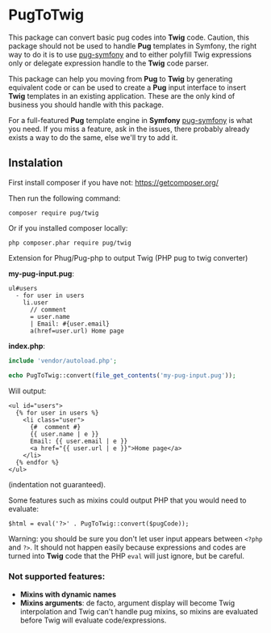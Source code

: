 # PugToTwig

This package can convert basic pug codes into **Twig** code. Caution,
this package should not be used to handle **Pug** templates in Symfony,
the right way to do it is to use
[pug-symfony](https://github.com/pug-php/pug-symfony)
and to either polyfill Twig expressions only or delegate expression
handle to the **Twig** code parser.

This package can help you moving from **Pug** to **Twig** by generating
equivalent code or can be used to create a **Pug** input interface
to insert **Twig** templates in an existing application. These are
the only kind of business you should handle with this package.

For a full-featured **Pug** template engine in **Symfony**
[pug-symfony](https://github.com/pug-php/pug-symfony)
is what you need. If you miss a feature, ask in the issues, there
probably already exists a way to do the same, else we'll try
to add it.

## Instalation

First install composer if you have not: https://getcomposer.org/

Then run the following command:
```shell
composer require pug/twig
```

Or if you installed composer locally:
```shell
php composer.phar require pug/twig
```

Extension for Phug/Pug-php to output Twig (PHP pug to twig converter)

**my-pug-input.pug**:
```pug
ul#users
  - for user in users
    li.user
      // comment
      = user.name
      | Email: #{user.email}
      a(href=user.url) Home page
```

**index.php**:
```php
include 'vendor/autoload.php';

echo PugToTwig::convert(file_get_contents('my-pug-input.pug'));
```

Will output:
```twig
<ul id="users">
  {% for user in users %}
    <li class="user">
      {#  comment #}
      {{ user.name | e }}
      Email: {{ user.email | e }}
      <a href="{{ user.url | e }}">Home page</a>
    </li>
  {% endfor %}
</ul>
```

(indentation not guaranteed).

Some features such as mixins could output PHP that you would need
to evaluate:

```
$html = eval('?>' . PugToTwig::convert($pugCode));
```

Warning: you should be sure you don't let user input appears
between `<?php` and `?>`. It should not happen easily because
expressions and codes are turned into **Twig** code that the
PHP `eval` will just ignore, but be careful.

### Not supported features:

- **Mixins with dynamic names**
- **Mixins arguments**: de facto, argument display will become
Twig interpolation and Twig can't handle pug mixins, so
mixins are evaluated before Twig will evaluate code/expressions.